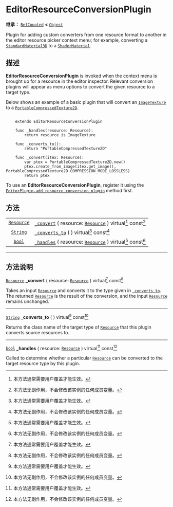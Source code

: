 <!-- ⚠ 请勿编辑本文件 ⚠ -->
<!-- 本文档使用脚本从 WeDot 引擎源码仓库生成。 -->
<!-- 生成脚本：https://github.com/WeDot-Engine/WeDot/tree/master/doc/tools/make_md.py； -->
<!-- 原文件：https://github.com/WeDot-Engine/WeDot/tree/master/doc/classes/EditorResourceConversionPlugin.xml。 -->

<div id="_class_editorresourceconversionplugin"></div>

# EditorResourceConversionPlugin

**继承：** [`RefCounted`](class_refcounted.md) **<** [`Object`](class_object.md)

Plugin for adding custom converters from one resource format to another in the editor resource picker context menu; for example, converting a [`StandardMaterial3D`](class_standardmaterial3d.md) to a [`ShaderMaterial`](class_shadermaterial.md).

## 描述

**EditorResourceConversionPlugin** is invoked when the context menu is brought up for a resource in the editor inspector. Relevant conversion plugins will appear as menu options to convert the given resource to a target type.

Below shows an example of a basic plugin that will convert an [`ImageTexture`](class_imagetexture.md) to a [`PortableCompressedTexture2D`](class_portablecompressedtexture2d.md).



```gdscript

    extends EditorResourceConversionPlugin
    
    func _handles(resource: Resource):
        return resource is ImageTexture
    
    func _converts_to():
        return "PortableCompressedTexture2D"
    
    func _convert(itex: Resource):
        var ptex = PortableCompressedTexture2D.new()
        ptex.create_from_image(itex.get_image(), PortableCompressedTexture2D.COMPRESSION_MODE_LOSSLESS)
        return ptex
```



To use an **EditorResourceConversionPlugin**, register it using the [`EditorPlugin.add_resource_conversion_plugin`](class_editorplugin.md#class_editorplugin_method_add_resource_conversion_plugin) method first.



## 方法

|||
|:-:|:--|
| [`Resource`](class_resource.md) | [`_convert`](class_editorresourceconversionplugin.md#class_editorresourceconversionplugin_private_method__convert) ( resource: [`Resource`](class_resource.md) ) virtual[^virtual] const[^const] |
| [`String`](class_string.md)     | [`_converts_to`](class_editorresourceconversionplugin.md#class_editorresourceconversionplugin_private_method__converts_to) ( ) virtual[^virtual] const[^const]                                   |
| [`bool`](class_bool.md)         | [`_handles`](class_editorresourceconversionplugin.md#class_editorresourceconversionplugin_private_method__handles) ( resource: [`Resource`](class_resource.md) ) virtual[^virtual] const[^const] |

<!-- rst-class:: classref-section-separator -->

---

## 方法说明

<div id="_class_editorresourceconversionplugin_private_method__convert"></div>

[`Resource`](class_resource.md) **_convert** ( resource: [`Resource`](class_resource.md) ) virtual[^virtual] const[^const]<div id="class_editorresourceconversionplugin_private_method__convert"></div>

Takes an input [`Resource`](class_resource.md) and converts it to the type given in [`_converts_to`](class_editorresourceconversionplugin.md#class_editorresourceconversionplugin_private_method__converts_to). The returned [`Resource`](class_resource.md) is the result of the conversion, and the input [`Resource`](class_resource.md) remains unchanged.

<!-- rst-class:: classref-item-separator -->

---

<div id="_class_editorresourceconversionplugin_private_method__converts_to"></div>

[`String`](class_string.md) **_converts_to** ( ) virtual[^virtual] const[^const]<div id="class_editorresourceconversionplugin_private_method__converts_to"></div>

Returns the class name of the target type of [`Resource`](class_resource.md) that this plugin converts source resources to.

<!-- rst-class:: classref-item-separator -->

---

<div id="_class_editorresourceconversionplugin_private_method__handles"></div>

[`bool`](class_bool.md) **_handles** ( resource: [`Resource`](class_resource.md) ) virtual[^virtual] const[^const]<div id="class_editorresourceconversionplugin_private_method__handles"></div>

Called to determine whether a particular [`Resource`](class_resource.md) can be converted to the target resource type by this plugin.

[^virtual]: 本方法通常需要用户覆盖才能生效。
[^const]: 本方法无副作用，不会修改该实例的任何成员变量。
[^vararg]: 本方法除了能接受在此处描述的参数外，还能够继续接受任意数量的参数。
[^constructor]: 本方法用于构造某个类型。
[^static]: 调用本方法无需实例，可直接使用类名进行调用。
[^operator]: 本方法描述的是使用本类型作为左操作数的有效运算符。
[^bitfield]: 这个值是由下列位标志构成位掩码的整数。
[^void]: 无返回值。
